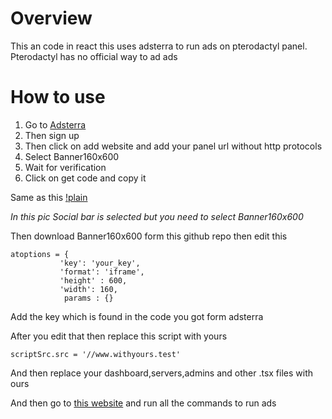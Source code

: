 # Overview
This an code in react this uses adsterra to run ads on pterodactyl panel. Pterodactyl has no official way to ad ads

# How to use
1. Go to [Adsterra](https://beta.publishers.adsterra.com/)
2. Then sign up
3. Then click on add website and add your panel url without http protocols
4. Select Banner160x600
5. Wait for verification
6. Click on get code and copy it

Same as this
[!plain](https://blogger.googleusercontent.com/img/b/R29vZ2xl/AVvXsEjRWxi64CByLfYk02QYJvKZ5ZYRiJ8czPfy4T5044qA6WJ0-gHN72z5NGktujGwNq-H1TWRbX7BZVwU1gWS_RNul2mIZRlm6etMu4KYoatNSqGovBxJYGJyrmywABxoj91g56DRBXqQal0ts2gt6LdYMMV3HClICkq4lwt9kzLzjbpPuAx8y3O-DHnneKoe/s1286/Screenshot_20240801-142815_YouTube.png)

*In this pic Social bar is selected but you need to select Banner160x600*

Then download Banner160x600 form this github repo then edit this

```
atoptions = {
           'key': 'your_key',
           'format': 'iframe',
           'height' : 600,
           'width': 160,
            params : {}
```
Add the key which is found in the code you got form adsterra

After you edit that then replace this script with yours

```
scriptSrc.src = '//www.withyours.test'
```

And then replace your dashboard,servers,admins and other .tsx files with ours

And then go to [this website](https://pterodactyl.io/community/customization/panel.html) and run all the commands to run ads

